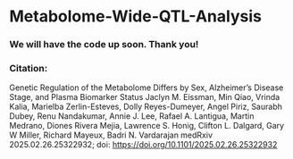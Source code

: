 # Metabolome-Wide-QTL-Analysis

### We will have the code up soon. Thank you!

### Citation:
Genetic Regulation of the Metabolome Differs by Sex, Alzheimer’s Disease Stage, and Plasma Biomarker Status
Jaclyn M. Eissman, Min Qiao, Vrinda Kalia, Marielba Zerlin-Esteves, Dolly Reyes-Dumeyer, Angel Piriz, Saurabh Dubey, Renu Nandakumar, Annie J. Lee, Rafael A. Lantigua, Martin Medrano, Diones Rivera Mejia, Lawrence S. Honig, Clifton L. Dalgard, Gary W Miller, Richard Mayeux, Badri N. Vardarajan
medRxiv 2025.02.26.25322932; doi: https://doi.org/10.1101/2025.02.26.25322932
